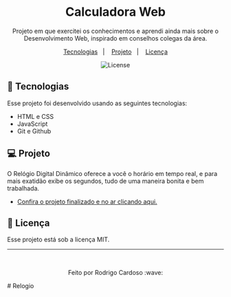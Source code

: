 <h1 align="center"> Calculadora Web </h1>

<p align="center">
Projeto em que exercitei os conhecimentos e aprendi ainda mais sobre o Desenvolvimento Web, inspirado em conselhos colegas da área. <br/>
</p>

<p align="center">
  <a href="#-tecnologias">Tecnologias</a>&nbsp;&nbsp;&nbsp;|&nbsp;&nbsp;&nbsp;
  <a href="#-projeto">Projeto</a>&nbsp;&nbsp;&nbsp;|&nbsp;&nbsp;&nbsp;
  <a href="#memo-licença">Licença</a>
</p>

<p align="center">
  <img alt="License" src="https://img.shields.io/static/v1?label=license&message=MIT&color=49AA26&labelColor=000000">
</p>

## 🚀 Tecnologias

Esse projeto foi desenvolvido usando as seguintes tecnologias:

- HTML e CSS
- JavaScript
- Git e Github

## 💻 Projeto

O Relógio Digital Dinâmico oferece a você o horário em tempo real, e para mais exatidão exibe os segundos, tudo de uma maneira bonita e bem trabalhada.

- [Confira o projeto finalizado e no ar clicando aqui.](https://elaborate-narwhal-1f6bfd.netlify.app)

## :memo: Licença

Esse projeto está sob a licença MIT.


---

<br>

<p align="center">Feito por Rodrigo Cardoso :wave:</p># Relogio
